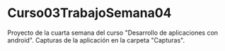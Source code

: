 # Curso03TrabajoSemana04
Proyecto de la cuarta semana del curso "Desarrollo de aplicaciones con android". Capturas de la aplicación en la carpeta "Capturas".
